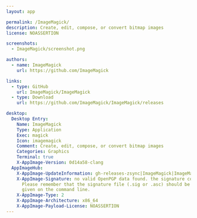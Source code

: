 ```yaml
---
layout: app

permalink: /ImageMagick/
description: Create, edit, compose, or convert bitmap images
license: NOASSERTION

screenshots:
  - ImageMagick/screenshot.png

authors:
  - name: ImageMagick
    url: https://github.com/ImageMagick

links:
  - type: GitHub
    url: ImageMagick/ImageMagick
  - type: Download
    url: https://github.com/ImageMagick/ImageMagick/releases

desktop:
  Desktop Entry:
    Name: ImageMagick
    Type: Application
    Exec: magick
    Icon: imagemagick
    Comment: Create, edit, compose, or convert bitmap images
    Categories: Graphics
    Terminal: true
    X-AppImage-Version: 0d14a58-clang
  AppImageHub:
    X-AppImage-UpdateInformation: gh-releases-zsync|ImageMagick|ImageMagick|latest|ImageMagick*-x86_64.AppImage.zsync
    X-AppImage-Signature: no valid OpenPGP data found. the signature could not be verified.
      Please remember that the signature file (.sig or .asc) should be the first file
      given on the command line.
    X-AppImage-Type: 2
    X-AppImage-Architecture: x86_64
    X-AppImage-Payload-License: NOASSERTION
---
```

